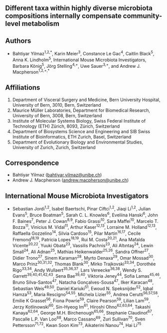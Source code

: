 ## Different taxa within highly diverse microbiota compositions internally compensate community-level metabolism

## Authors
- Bahtiyar Yilmaz<sup>1,2,\*</sup>, Karin Meier<sup>3</sup>, Constance Le Gac<sup>4</sup>, Caitlin Black<sup>5</sup>, Anna K. Lindholm<sup>5</sup>, International Mouse Microbiota Investigators, Barbara König<sup>5</sup>, Jörg Stelling<sup>4,+</sup>, Uwe Sauer<sup>3,+</sup>, and Andrew J. Macpherson<sup>1,2,+,\*</sup>

## Affiliations
1. Department of Visceral Surgery and Medicine, Bern University Hospital, University of Bern, 3010, Bern, Switzerland
2. Maurice Müller Laboratories, Department for Biomedical Research, University of Bern, 3008, Bern, Switzerland
3. Institute of Molecular Systems Biology, Swiss Federal Institute of Technology (ETH) Zürich, 8093, Zürich, Switzerland
4. Department of Biosystems Science and Engineering and SIB Swiss Institute of Bioinformatics, ETH Zurich, Basel, Switzerland
5. Department of Evolutionary Biology and Environmental Studies, University of Zurich, Zurich, Switzerland

## Correspondence
- Bahtiyar Yilmaz (bahtiyar.yilmaz@unibe.ch)
- Andrew J. Macpherson (andrew.macpherson@unibe.ch)

## International Mouse Microbiota Investigators
- Sebastian Jordi<sup>1,2</sup>, Isabel Baertschi, Pinar Ciftci<sup>1,2</sup>, Jiaqi Li<sup>1,2</sup>, Julian Evans<sup>5</sup>, Bruce Boatman<sup>5</sup>, Sarah C. L. Knowles<sup>6</sup>, Eveliina Hanski<sup>6</sup>, John F. Baines<sup>7</sup>, Peter J. Cowan<sup>8,9</sup>, Fabio Grassi<sup>10</sup>, Sara Maffei<sup>10</sup>, Marcelo T. Bozza<sup>11</sup>, Vinicius M. Vidal<sup>11</sup>, Arthur Kaser<sup>12,13</sup>, Lorraine M. Holland<sup>12,13</sup>, Raffaella Gozzelino<sup>14</sup>, Silvia Cardoso<sup>15</sup>, Pilar Martín<sup>16,17</sup>, Cecile Fremond<sup>18,19</sup>, Patricia Lopes<sup>18,19</sup>, Rui M. Costa<sup>20,21</sup>, Ana Mafalda Vicente<sup>20,22</sup>, Yuuki Obata<sup>23</sup>, Vassilis Pachnis<sup>23</sup>, Ali Altıntaş<sup>24</sup>, Lewin Small<sup>24</sup>, Ali Adnan<sup>25</sup>, Mathias Heikenwalder<sup>25,26</sup>, Sandra Offner<sup>27</sup>, Didier Trono<sup>27</sup>, Sinem Karaman<sup>28</sup>, Myrto Denaxa<sup>29</sup>, Omar Mossad<sup>30</sup>, Marco Prinz<sup>30,31,32</sup>, Thomas Blank<sup>30</sup>, Mirko Trajkovski<sup>33,34</sup>, Dorothée Rigo<sup>33,34</sup>, Andy Wullaert<sup>35,36,37</sup>, Lars Vereecke<sup>36,38</sup>, Wendy S. Garrett<sup>39,40,41,42,43</sup>, Sena Bae<sup>39,40</sup>, Viktoria Jeney<sup>44</sup>, Sofia Lamas<sup>45,46</sup>, Bruno Silva-Santos<sup>47</sup>, Natacha Gonçalves-Sousa<sup>47</sup>, Ilker Karacan<sup>48</sup>, Sebastian Weis<sup>49,50</sup>, Daniel Kariuki<sup>51</sup>, Ewoud N. Speksnijder<sup>52</sup>, Iqbal Hamza<sup>53</sup>, Maria Rescigno<sup>54,55</sup>, Michela Lizier<sup>55</sup>, Andrea Cerutti<sup>56,57,58</sup>, Emilie K Grasset<sup>56</sup>, Fiona Powrie<sup>59</sup>, Claire Pearson<sup>59</sup>, Lilian Lam<sup>59</sup>, Jerzy Kotlinowski<sup>60</sup>, Sin-Hyeog Im<sup>61</sup>, Hiroshi Ohno<sup>62,63,64</sup>, Takashi Kanaya<sup>62,64</sup>, George M.H. Birchenough<sup>65,66</sup>, Stephanie Claudinot<sup>67</sup>, Pascalle L.P. Van Loo<sup>68</sup>, Marco Cassano<sup>69</sup>, Zuri Sullivan<sup>70</sup>, Sven Pettersson<sup>71,72</sup>, Kwan Soon Kim<sup>73</sup>, Aikaterini Nanou<sup>74</sup>, Hai Li<sup>75</sup>
